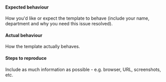#### Expected behaviour
How you'd like or expect the template to behave (include your name, department and why you need this issue resolved).

#### Actual behaviour
How the template actually behaves.

#### Steps to reproduce
Include as much information as possible - e.g. browser, URL, screenshots, etc.
